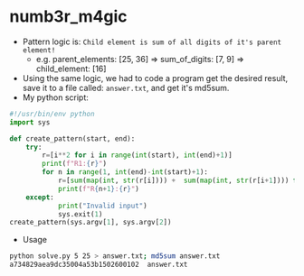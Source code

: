 # numb3r_m4gic
- Pattern logic is: `Child element is sum of all digits of it's parent element!`
    - e.g. parent_elements: [25, 36] => sum_of_digits: [7, 9] => child_element: [16]
- Using the same logic, we had to code a program get the desired result, save it to a file called: `answer.txt`, and get it's md5sum.
- My python script:
```py
#!/usr/bin/env python
import sys

def create_pattern(start, end):
    try:
        r=[i**2 for i in range(int(start), int(end)+1)]
        print(f"R1:{r}")
        for n in range(1, int(end)-int(start)+1):
            r=[sum(map(int, str(r[i]))) +  sum(map(int, str(r[i+1]))) for i in range(len(r)-1)]
            print(f"R{n+1}:{r}")
    except:
            print("Invalid input")
            sys.exit(1)
create_pattern(sys.argv[1], sys.argv[2])
```

- Usage

```sh
python solve.py 5 25 > answer.txt; md5sum answer.txt
a734829aea9dc35004a53b1502600102  answer.txt
```

